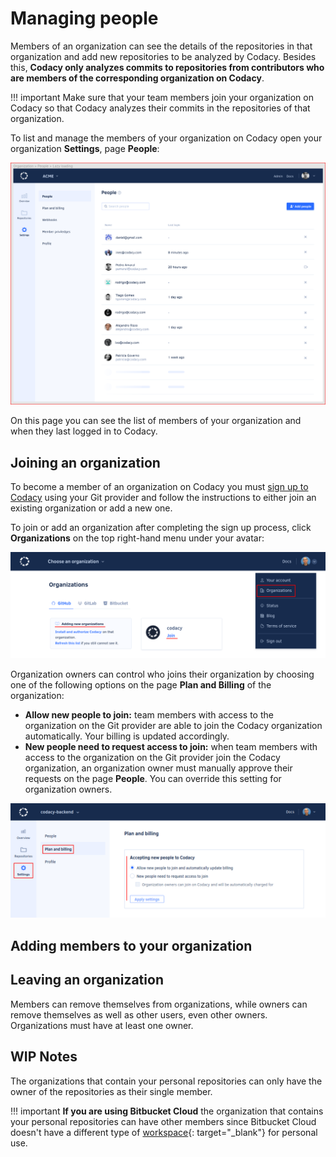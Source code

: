 # Managing people

<!-- Concept: Member of an organization

     What does it mean to be a member of an organization?
     Codacy only analyzes commits in repositories from people who are members of the respective organization -->

Members of an organization can see the details of the repositories in that organization and add new repositories to be analyzed by Codacy. Besides this, **Codacy only analyzes commits to repositories from contributors who are members of the corresponding organization on Codacy**.

!!! important
    Make sure that your team members join your organization on Codacy so that Codacy analyzes their commits in the repositories of that organization.

<!-- Task: Listing people in an organization

     Codacy only analyzes commits from users on the People page
     Can be used to check the last login date of the users -->

To list and manage the members of your organization on Codacy open your organization **Settings**, page **People**:

![People in an organization](images/organization-people.png)

On this page you can see the list of members of your organization and when they last logged in to Codacy.

## Joining an organization

To become a member of an organization on Codacy you must [sign up to Codacy](../getting-started/getting-started-with-codacy.md) using your Git provider and follow the instructions to either join an existing organization or add a new one.

To join or add an organization after completing the sign up process, click **Organizations** on the top right-hand menu under your avatar:

![Joining an organization](images/organization-join.png)

<!-- Concept: Controlling how people join an organization -->

Organization owners can control who joins their organization by choosing one of the following options on the page **Plan and Billing** of the organization:

-   **Allow new people to join:** team members with access to the organization on the Git provider are able to join the Codacy organization automatically. Your billing is updated accordingly.
-   **New people need to request access to join:** when team members with access to the organization on the Git provider join the Codacy organization, an organization owner must manually approve their requests on the page **People**. You can override this setting for organization owners.

![Accepting new people to the organization](images/organization-accepting-new-people.png)

## Adding members to your organization

<!-- Task: Adding people to an organization

     Using either the list of recent contributors and pending requests, or using email addresses -->


## Leaving an organization

<!-- Task: Leaving an organization, Removing people from an organization

     Users leave an organization themselves and removing other users from an organization

     What happens when different types of users leave an organization (stop having access to the organization, stop analyzing repositories added by the user, delete the organization if last remaining organization owner) -->

Members can remove themselves from organizations, while owners can remove themselves as well as other users, even other owners. Organizations must have at least one owner.

## WIP Notes

<!-- Details about personal organizations

     TODO: Move to "What are synced organizations"? Or does it make more sense to mention this here? -->

The organizations that contain your personal repositories can only have the owner of the repositories as their single member.

!!! important
    **If you are using Bitbucket Cloud** the organization that contains your personal repositories can have other members since Bitbucket Cloud doesn't have a different type of [workspace](https://support.atlassian.com/bitbucket-cloud/docs/what-is-a-workspace/){: target="_blank"} for personal use.
